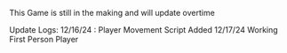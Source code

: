 This Game is still in the making and will update overtime

Update Logs:
12/16/24 : 
    Player Movement Script Added
12/17/24
    Working First Person Player
